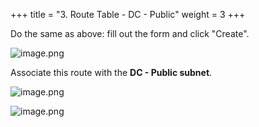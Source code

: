 +++
title = "3. Route Table - DC - Public"
weight = 3
+++


Do the same as above: fill out the form and click "Create".


![image.png](/images/004-iv-setup-vpc-dc-resources/16-536842-image.png)


Associate this route with the **DC - Public subnet**.


![image.png](/images/004-iv-setup-vpc-dc-resources/16-855917-image.png)


![image.png](/images/004-iv-setup-vpc-dc-resources/16-987604-image.png)


